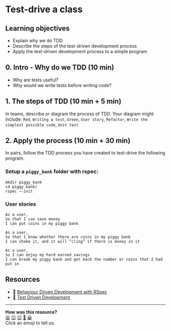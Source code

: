 # Test-drive a class

## Learning objectives
* Explain why we do TDD
* Describe the steps of the test-driven development process
* Apply the test-driven development process to a simple program

## 0. Intro - Why do we TDD (10 min)

* Why are tests useful?
* Why would we write tests before writing code?

## 1. The steps of TDD (10 min + 5 min)

In teams, describe or diagram the process of TDD. Your diagram might include: `Red`, `Writing a test`, `Green`, `User story`, `Refactor`, `Write the simplest possible code`, `Unit test`

## 2. Apply the process (10 min + 30 min)

In pairs, follow the TDD process you have created to test-drive the following program.

### Setup a `piggy_bank` folder with rspec:

```
mkdir piggy_bank
cd piggy_bank/
rspec —-init
```

### User stories
```
As a user,
So that I can save money
I can put coins in my piggy bank
```
```
As a user,
So that I know whether there are coins in my piggy bank
I can shake it, and it will “cling” if there is money in it
```
```
As a user,
So I can enjoy my hard earned savings
I can break my piggy bank and get back the number or coins that I had put in
```
## Resources
* 💊 [Behaviour Driven Development with RSpec](https://github.com/makersacademy/course/blob/main/pills/rspec.md)
* 💊 [Test Driven Development](https://github.com/makersacademy/course/blob/main/pills/tdd.md)

<!-- BEGIN GENERATED SECTION DO NOT EDIT -->

---

**How was this resource?**  
[😫](https://airtable.com/shrUJ3t7KLMqVRFKR?prefill_Repository=skills-workshops&prefill_File=test_driven_development/TDD_process_piggy_bank.md&prefill_Sentiment=😫) [😕](https://airtable.com/shrUJ3t7KLMqVRFKR?prefill_Repository=skills-workshops&prefill_File=test_driven_development/TDD_process_piggy_bank.md&prefill_Sentiment=😕) [😐](https://airtable.com/shrUJ3t7KLMqVRFKR?prefill_Repository=skills-workshops&prefill_File=test_driven_development/TDD_process_piggy_bank.md&prefill_Sentiment=😐) [🙂](https://airtable.com/shrUJ3t7KLMqVRFKR?prefill_Repository=skills-workshops&prefill_File=test_driven_development/TDD_process_piggy_bank.md&prefill_Sentiment=🙂) [😀](https://airtable.com/shrUJ3t7KLMqVRFKR?prefill_Repository=skills-workshops&prefill_File=test_driven_development/TDD_process_piggy_bank.md&prefill_Sentiment=😀)  
Click an emoji to tell us.

<!-- END GENERATED SECTION DO NOT EDIT -->
